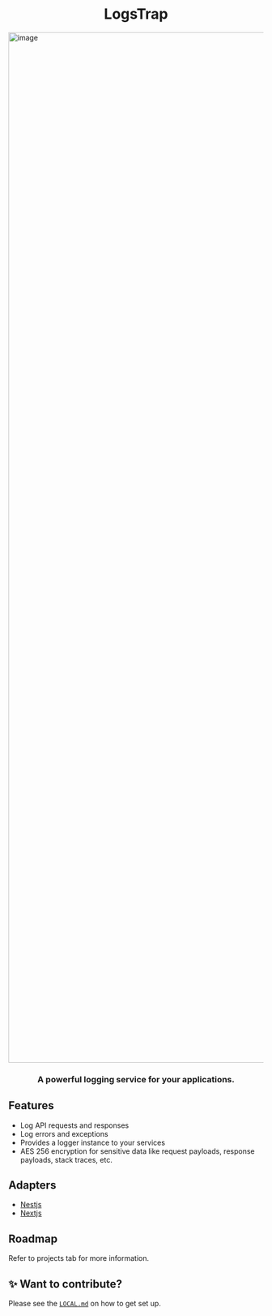 <h1 align="center">
  LogsTrap
</h1>

<img width="2032" alt="image" src="https://github.com/user-attachments/assets/7886024b-927b-415d-84f2-63d147bd0f72">


<h3 align="center">
  A powerful logging service for your applications.
</h3>

## Features

- Log API requests and responses
- Log errors and exceptions
- Provides a logger instance to your services
- AES 256 encryption for sensitive data like request payloads, response payloads, stack traces, etc.

## Adapters

- [Nestjs](./packages/nest)
- [Nextjs](./packages/next)

## Roadmap

Refer to projects tab for more information.

## ✨ Want to contribute?

Please see the [`LOCAL.md`](/LOCAL.md) on how to get set up.
